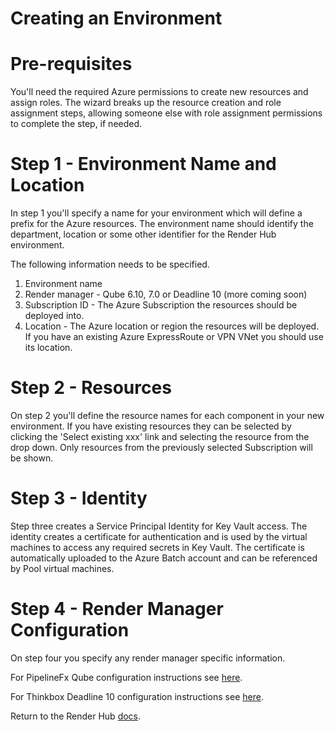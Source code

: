 # Creating an Environment

# Pre-requisites

You'll need the required Azure permissions to create new resources and assign roles.  The wizard breaks up the resource creation and 
role assignment steps, allowing someone else with role assignment permissions to complete the step, if needed.

# Step 1 - Environment Name and Location

In step 1 you'll specify a name for your environment which will define a prefix for the Azure resources.  The environment name should
identify the department, location or some other identifier for the Render Hub environment.

The following information needs to be specified.

1. Environment name
2. Render manager - Qube 6.10, 7.0 or Deadline 10 (more coming soon)
3. Subscription ID - The Azure Subscription the resources should be deployed into.
4. Location - The Azure location or region the resources will be deployed.  
If you have an existing Azure ExpressRoute or VPN VNet you should use its location.

# Step 2 - Resources

On step 2 you'll define the resource names for each component in your new environment.  If you have existing resources they can be selected 
by clicking the 'Select existing xxx' link and selecting the resource from the drop down.  Only resources from the previously selected Subscription will be shown.

# Step 3 - Identity

Step three creates a Service Principal Identity for Key Vault access.  The identity creates a certificate for authentication and is used by the virtual machines
to access any required secrets in Key Vault.  The certificate is automatically uploaded to the Azure Batch account and can be referenced by Pool virtual machines.

# Step 4 - Render Manager Configuration

On step four you specify any render manager specific information.

For PipelineFx Qube configuration instructions see [here](12-environments-qube.md).

For Thinkbox Deadline 10 configuration instructions see [here](13-environments-deadline.md).

Return to the Render Hub [docs](README.md).
